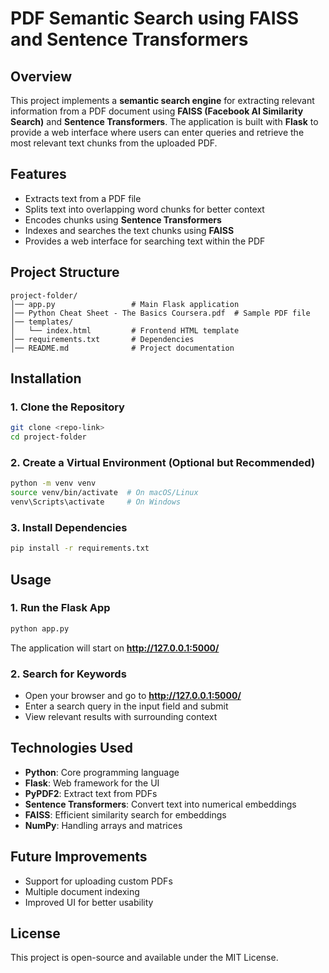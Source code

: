 # PDF Semantic Search using FAISS and Sentence Transformers

## Overview
This project implements a **semantic search engine** for extracting relevant information from a PDF document using **FAISS (Facebook AI Similarity Search)** and **Sentence Transformers**. The application is built with **Flask** to provide a web interface where users can enter queries and retrieve the most relevant text chunks from the uploaded PDF.

## Features
- Extracts text from a PDF file
- Splits text into overlapping word chunks for better context
- Encodes chunks using **Sentence Transformers**
- Indexes and searches the text chunks using **FAISS**
- Provides a web interface for searching text within the PDF

## Project Structure
```plaintext
project-folder/
│── app.py                 # Main Flask application
│── Python Cheat Sheet - The Basics Coursera.pdf  # Sample PDF file
│── templates/
│   └── index.html         # Frontend HTML template
│── requirements.txt       # Dependencies
│── README.md              # Project documentation
```

## Installation
### 1. Clone the Repository
```sh
git clone <repo-link>
cd project-folder
```

### 2. Create a Virtual Environment (Optional but Recommended)
```sh
python -m venv venv
source venv/bin/activate  # On macOS/Linux
venv\Scripts\activate     # On Windows
```

### 3. Install Dependencies
```sh
pip install -r requirements.txt
```

## Usage
### 1. Run the Flask App
```sh
python app.py
```
The application will start on **http://127.0.0.1:5000/**

### 2. Search for Keywords
- Open your browser and go to **http://127.0.0.1:5000/**
- Enter a search query in the input field and submit
- View relevant results with surrounding context

## Technologies Used
- **Python**: Core programming language
- **Flask**: Web framework for the UI
- **PyPDF2**: Extract text from PDFs
- **Sentence Transformers**: Convert text into numerical embeddings
- **FAISS**: Efficient similarity search for embeddings
- **NumPy**: Handling arrays and matrices

## Future Improvements
- Support for uploading custom PDFs
- Multiple document indexing
- Improved UI for better usability

## License
This project is open-source and available under the MIT License.

